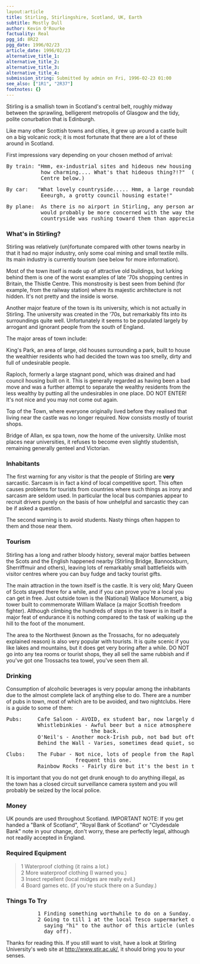 ```yaml
---
layout:article
title: Stirling, Stirlingshire, Scotland, UK, Earth
subtitle: Mostly Dull
author: Kevin O'Rourke
factuality: Real
pgg_id: 8R22
pgg_date: 1996/02/23
article_date: 1996/02/23
alternative_title_1: 
alternative_title_2: 
alternative_title_3: 
alternative_title_4: 
submission_string: Submitted by admin on Fri, 1996-02-23 01:00
see_also: ["1R1", "2R37"]
footnotes: {}
---
```

<div>
<p>Stirling is a smallish town in Scotland's central belt, roughly midway between the sprawling, belligerent metropolis of Glasgow and the tidy, polite conurbation that is Edinburgh.</p>
<p>Like many other Scottish towns and cities, it grew up around a castle built on a big volcanic rock; it is most fortunate that there are a lot of these around in Scotland.</p>
<p>First impressions vary depending on your chosen method of arrival:</p>
<pre>
By train: "Hmm, ex-industrial sites and hideous new housing developments,
           how charming.... What's that hideous thing?!?"  (See the Thistle
           Centre below.)
</pre>
<pre>
By car:   "What lovely countryside..... Hmm, a large roundabout....
           Eeeurgh, a grotty council housing estate!"
</pre>
<pre>
By plane:  As there is no airport in Stirling, any person arriving by plane
           would probably be more concerned with the way the picturesque
           countryside was rushing toward them than appreciating its beauty.
</pre>
<h3>What's in Stirling?</h3>
<p>Stirling was relatively (un)fortunate compared with other towns nearby in that it had no major industry, only some coal mining and small textile mills. Its main industry is currently tourism (see below for more information).</p>
<p>Most of the town itself is made up of attractive old buildings, but lurking behind them is one of the worst examples of late '70s shopping centres in Britain, the Thistle Centre. This monstrosity is best seen from behind (for example, from the railway station) where its majestic architecture is not hidden. It's not pretty and the inside is worse.</p>
<p>Another major feature of the town is its university, which is not actually in Stirling. The university was created in the '70s, but remarkably fits into its surroundings quite well. Unfortunately it seems to be populated largely by arrogant and ignorant people from the south of England.</p>
<p>The major areas of town include:</p>
<p>King's Park, an area of large, old houses surrounding a park, built to house the wealthier residents who had decided the town was too smelly, dirty and full of undesirable people.</p>
<p>Raploch, formerly a large stagnant pond, which was drained and had council housing built on it. This is generally regarded as having been a bad move and was a further attempt to separate the wealthy residents from the less wealthy by putting all the undesirables in one place. DO NOT ENTER! It's not nice and you may not come out again.</p>
<p>Top of the Town, where everyone originally lived before they realised that living near the castle was no longer required. Now consists mostly of tourist shops.</p>
<p>Bridge of Allan, ex spa town, now the home of the university. Unlike most places near universities, it refuses to become even slightly studentish, remaining generally genteel and Victorian.</p>
<h3>Inhabitants</h3>
<p>The first warning for any visitor is that the people of Stirling are <strong>very</strong> sarcastic. Sarcasm is in fact a kind of local competitive sport. This often causes problems for tourists from countries where such things as irony and sarcasm are seldom used. In particular the local bus companies appear to recruit drivers purely on the basis of how unhelpful and sarcastic they can be if asked a question.</p>
<p>The second warning is to avoid students. Nasty things often happen to them and those near them.</p>
<h3>Tourism</h3>
<p>Stirling has a long and rather bloody history, several major battles between the Scots and the English happened nearby (Stirling Bridge, Bannockburn, Sherriffmuir and others), leaving lots of remarkably small battlefields with visitor centres where you can buy fudge and tacky tourist gifts.</p>
<p>The main attraction in the town itself is the castle. It is very old; Mary Queen of Scots stayed there for a while, and if you can prove you're a local you can get in free. Just outside town is the (National) Wallace Monument, a big tower built to commemorate William Wallace (a major Scottish freedom fighter). Although climbing the hundreds of steps in the tower is in itself a major feat of endurance it is nothing compared to the task of walking up the hill to the foot of the monument.</p>
<p>The area to the Northwest (known as the Trossachs, for no adequately explained reason) is also very popular with tourists. It is quite scenic if you like lakes and mountains, but it does get very boring after a while. DO NOT go into any tea rooms or tourist shops, they all sell the same rubbish and if you've got one Trossachs tea towel, you've seen them all.</p>
<h3>Drinking</h3>
<p>Consumption of alcoholic beverages is very popular among the inhabitants due to the almost complete lack of anything else to do. There are a number of pubs in town, most of which are to be avoided, and two nightclubs. Here is a guide to some of them:</p>
<pre>
Pubs:     Cafe Saloon - AVOID, ex student bar, now largely deserted.
          Whistlebinkies - Awful beer but a nice atmosphere and a garden out
                           the back.
          O'Neil's - Another mock-Irish pub, not bad but often very busy.
          Behind the Wall - Varies, sometimes dead quiet, sometimes not.
</pre>
<pre>
Clubs:    The Fubar - Not nice, lots of people from the Raploch (see above)
                      frequent this one.
          Rainbow Rocks - Fairly dire but it's the best in town.
</pre>
<p>It is important that you do not get drunk enough to do anything illegal, as the town has a closed circuit surveillance camera system and you will probably be seized by the local police.</p>
<h3>Money</h3>
<p>UK pounds are used throughout Scotland. IMPORTANT NOTE: If you get handed a "Bank of Scotland", "Royal Bank of Scotland" or "Clydesdale Bank" note in your change, don't worry, these are perfectly legal, although not readily accepted in England.</p>
<h3>Required Equipment</h3>
<blockquote>1 Waterproof clothing (it rains a lot.)<br>
2 More waterproof clothing (I warned you.)<br>
3 Insect repellent (local midges are really evil.)<br>
4 Board games etc. (if you're stuck there on a Sunday.)</blockquote>
<h3>Things To Try</h3>
<pre>
          1 Finding something worthwhile to do on a Sunday.
          2 Going to till 1 at the local Tesco supermarket on a Saturday and
            saying "hi" to the author of this article (unless I've got the
            day off).
</pre>
<p>Thanks for reading this. If you still want to visit, have a look at Stirling University's web site at <a href="https://web.archive.org/web/20130205231243/http://www.stir.ac.uk/">http://www.stir.ac.uk/</a>, it should bring you to your senses.</p>
</div>

